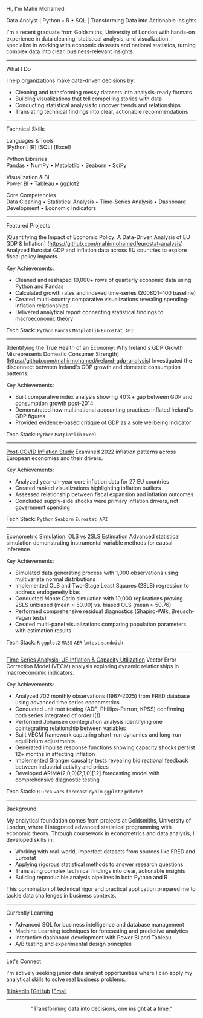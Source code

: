 Hi, I'm Mahir Mohamed

Data Analyst | Python • R • SQL | Transforming Data into Actionable Insights

I'm a recent graduate from Goldsmiths, University of London with hands-on experience in data cleaning, statistical analysis, and visualization. I specialize in working with economic datasets and national statistics, turning complex data into clear, business-relevant insights.

---

 What I Do

I help organizations make data-driven decisions by:
- Cleaning and transforming messy datasets into analysis-ready formats
-  Building visualizations that tell compelling stories with data
-  Conducting statistical analysis to uncover trends and relationships
-  Translating technical findings into clear, actionable recommendations

---

  Technical Skills

Languages & Tools  
[Python]
[R]
[SQL]
[Excel]

Python Libraries  
Pandas • NumPy • Matplotlib • Seaborn • SciPy

Visualization & BI  
Power BI • Tableau • ggplot2

Core Competencies  
Data Cleaning • Statistical Analysis • Time-Series Analysis • Dashboard Development • Economic Indicators

---

 Featured Projects

  [Quantifying the Impact of Economic Policy: A Data-Driven Analysis of EU GDP & Inflation]
 (https://github.com/mahirmohamed/eurostat-analysis)
Analyzed Eurostat GDP and inflation data across EU countries to explore fiscal policy impacts.

Key Achievements:
- Cleaned and reshaped 10,000+ rows of quarterly economic data using Python and Pandas
- Calculated growth rates and indexed time-series (2008Q1=100 baseline)
- Created multi-country comparative visualizations revealing spending-inflation relationships
- Delivered analytical report connecting statistical findings to macroeconomic theory

Tech Stack: `Python` `Pandas` `Matplotlib` `Eurostat API`

---

 [Identifying the True Health of an Economy: Why Ireland's GDP Growth Misrepresents Domestic Consumer Strength]
(https://github.com/mahirmohamed/ireland-gdp-analysis)
Investigated the disconnect between Ireland's GDP growth and domestic consumption patterns.

Key Achievements:
- Built comparative index analysis showing 40%+ gap between GDP and consumption growth post-2014
- Demonstrated how multinational accounting practices inflated Ireland's GDP figures
- Provided evidence-based critique of GDP as a sole wellbeing indicator

Tech Stack: `Python` `Matplotlib` `Excel`

---

 [Post-COVID Inflation Study](https://github.com/mahirmohamed/inflation-analysis)
Examined 2022 inflation patterns across European economies and their drivers.

Key Achievements:
- Analyzed year-on-year core inflation data for 27 EU countries
- Created ranked visualizations highlighting inflation outliers
- Assessed relationship between fiscal expansion and inflation outcomes
- Concluded supply-side shocks were primary inflation drivers, not government spending

Tech Stack: `Python` `Seaborn` `Eurostat API`

---

 [Econometric Simulation: OLS vs 2SLS Estimation](https://github.com/mahirmohamed/econometrics-simulation)
Advanced statistical simulation demonstrating instrumental variable methods for causal inference.

Key Achievements:
- Simulated data generating process with 1,000 observations using multivariate normal distributions
- Implemented OLS and Two-Stage Least Squares (2SLS) regression to address endogeneity bias
- Conducted Monte Carlo simulation with 10,000 replications proving 2SLS unbiased (mean ≈ 50.00) vs. biased OLS (mean ≈ 50.76)
- Performed comprehensive residual diagnostics (Shapiro-Wilk, Breusch-Pagan tests)
- Created multi-panel visualizations comparing population parameters with estimation results

Tech Stack: `R` `ggplot2` `MASS` `AER` `lmtest` `sandwich`

---

 [Time Series Analysis: US Inflation & Capacity Utilization](https://github.com/mahirmohamed/inflation-capacity-vecm)
Vector Error Correction Model (VECM) analysis exploring dynamic relationships in macroeconomic indicators.

Key Achievements:
- Analyzed 702 monthly observations (1967-2025) from FRED database using advanced time series econometrics
- Conducted unit root testing (ADF, Phillips-Perron, KPSS) confirming both series integrated of order I(1)
- Performed Johansen cointegration analysis identifying one cointegrating relationship between variables
- Built VECM framework capturing short-run dynamics and long-run equilibrium adjustments
- Generated impulse response functions showing capacity shocks persist 12+ months in affecting inflation
- Implemented Granger causality tests revealing bidirectional feedback between industrial activity and prices
- Developed ARIMA(2,0,0)(2,1,0)[12] forecasting model with comprehensive diagnostic testing

Tech Stack: `R` `urca` `vars` `forecast` `dynlm` `ggplot2` `pdfetch`

---

  Background

My analytical foundation comes from projects at Goldsmiths, University of London, where I integrated advanced statistical programming with economic theory. Through coursework in econometrics and data analysis, I developed skills in:
- Working with real-world, imperfect datasets from sources like FRED and Eurostat
- Applying rigorous statistical methods to answer research questions
- Translating complex technical findings into clear, actionable insights
- Building reproducible analysis pipelines in both Python and R

This combination of technical rigor and practical application prepared me to tackle data challenges in business contexts.

---

 Currently Learning

- Advanced SQL for business intelligence and database management
- Machine Learning techniques for forecasting and predictive analytics
- Interactive dashboard development with Power BI and Tableau
- A/B testing and experimental design principles

---

 Let's Connect

I'm actively seeking junior data analyst opportunities where I can apply my analytical skills to solve real business problems.

[[LinkedIn](https://www.linkedin.com/in/mahir-mohamed-64476226a/)
[[GitHub](https://github.com/Mahir-100/Mahir-100/edit/main/README.md)
[[Email](mahirmohamed18@hotmail.com)

---

<div align="center">
  
"Transforming data into decisions, one insight at a time."
